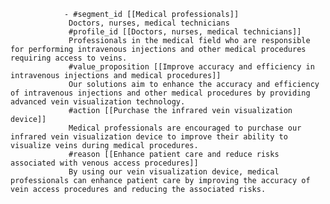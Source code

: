				- #segment_id [[Medical professionals]]
				 Doctors, nurses, medical technicians
				 #profile_id [[Doctors, nurses, medical technicians]]
				 Professionals in the medical field who are responsible for performing intravenous injections and other medical procedures requiring access to veins.
				 #value_proposition [[Improve accuracy and efficiency in intravenous injections and medical procedures]]
				 Our solutions aim to enhance the accuracy and efficiency of intravenous injections and other medical procedures by providing advanced vein visualization technology.
				 #action [[Purchase the infrared vein visualization device]]
				 Medical professionals are encouraged to purchase our infrared vein visualization device to improve their ability to visualize veins during medical procedures.
				 #reason [[Enhance patient care and reduce risks associated with venous access procedures]]
				 By using our vein visualization device, medical professionals can enhance patient care by improving the accuracy of vein access procedures and reducing the associated risks.



